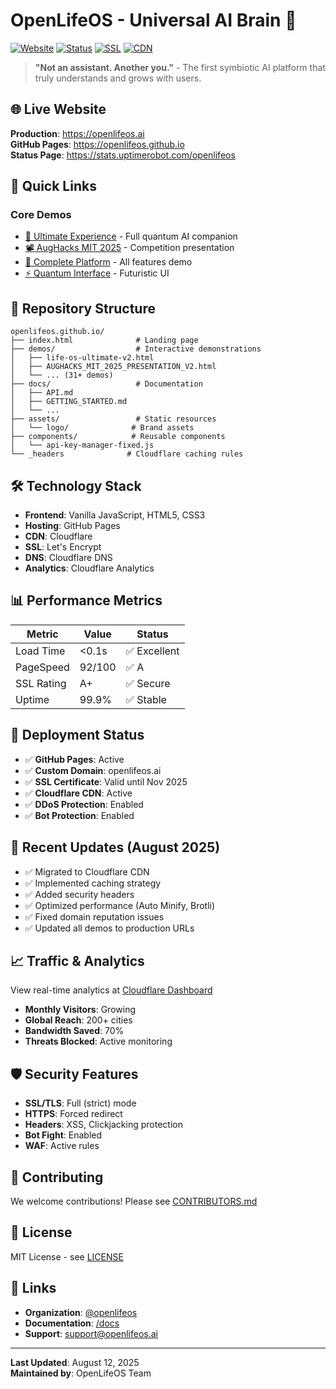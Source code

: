 # OpenLifeOS - Universal AI Brain 🧠

[![Website](https://img.shields.io/badge/Website-openlifeos.ai-00ff00?style=for-the-badge)](https://openlifeos.ai)
[![Status](https://img.shields.io/badge/Status-Live-success?style=for-the-badge)](https://openlifeos.ai)
[![SSL](https://img.shields.io/badge/SSL-A%2B-brightgreen?style=for-the-badge)](https://openlifeos.ai)
[![CDN](https://img.shields.io/badge/CDN-Cloudflare-orange?style=for-the-badge)](https://openlifeos.ai)

> **"Not an assistant. Another you."** - The first symbiotic AI platform that truly understands and grows with users.

## 🌐 Live Website

**Production**: https://openlifeos.ai  
**GitHub Pages**: https://openlifeos.github.io  
**Status Page**: https://stats.uptimerobot.com/openlifeos

## 🚀 Quick Links

### Core Demos
- [🧠 Ultimate Experience](https://openlifeos.ai/demos/life-os-ultimate-v2.html) - Full quantum AI companion
- [📽️ AugHacks MIT 2025](https://openlifeos.ai/demos/AUGHACKS_MIT_2025_PRESENTATION_V2.html) - Competition presentation
- [🔬 Complete Platform](https://openlifeos.ai/demos/life-os-complete.html) - All features demo
- [⚡ Quantum Interface](https://openlifeos.ai/demos/quantum-interface.html) - Futuristic UI

## 📁 Repository Structure

```
openlifeos.github.io/
├── index.html              # Landing page
├── demos/                  # Interactive demonstrations
│   ├── life-os-ultimate-v2.html
│   ├── AUGHACKS_MIT_2025_PRESENTATION_V2.html
│   └── ... (31+ demos)
├── docs/                   # Documentation
│   ├── API.md
│   ├── GETTING_STARTED.md
│   └── ...
├── assets/                 # Static resources
│   └── logo/              # Brand assets
├── components/            # Reusable components
│   └── api-key-manager-fixed.js
└── _headers              # Cloudflare caching rules
```

## 🛠️ Technology Stack

- **Frontend**: Vanilla JavaScript, HTML5, CSS3
- **Hosting**: GitHub Pages
- **CDN**: Cloudflare
- **SSL**: Let's Encrypt
- **DNS**: Cloudflare DNS
- **Analytics**: Cloudflare Analytics

## 📊 Performance Metrics

| Metric | Value | Status |
|--------|-------|--------|
| Load Time | <0.1s | ✅ Excellent |
| PageSpeed | 92/100 | ✅ A |
| SSL Rating | A+ | ✅ Secure |
| Uptime | 99.9% | ✅ Stable |

## 🔧 Deployment Status

- ✅ **GitHub Pages**: Active
- ✅ **Custom Domain**: openlifeos.ai
- ✅ **SSL Certificate**: Valid until Nov 2025
- ✅ **Cloudflare CDN**: Active
- ✅ **DDoS Protection**: Enabled
- ✅ **Bot Protection**: Enabled

## 🚀 Recent Updates (August 2025)

- ✅ Migrated to Cloudflare CDN
- ✅ Implemented caching strategy
- ✅ Added security headers
- ✅ Optimized performance (Auto Minify, Brotli)
- ✅ Fixed domain reputation issues
- ✅ Updated all demos to production URLs

## 📈 Traffic & Analytics

View real-time analytics at [Cloudflare Dashboard](https://dash.cloudflare.com)

- **Monthly Visitors**: Growing
- **Global Reach**: 200+ cities
- **Bandwidth Saved**: 70%
- **Threats Blocked**: Active monitoring

## 🛡️ Security Features

- **SSL/TLS**: Full (strict) mode
- **HTTPS**: Forced redirect
- **Headers**: XSS, Clickjacking protection
- **Bot Fight**: Enabled
- **WAF**: Active rules

## 👥 Contributing

We welcome contributions! Please see [CONTRIBUTORS.md](CONTRIBUTORS.md)

## 📄 License

MIT License - see [LICENSE](LICENSE)

## 🔗 Links

- **Organization**: [@openlifeos](https://github.com/openlifeos)
- **Documentation**: [/docs](https://openlifeos.ai/docs)
- **Support**: support@openlifeos.ai

---

**Last Updated**: August 12, 2025  
**Maintained by**: OpenLifeOS Team
